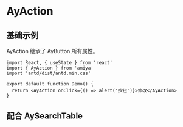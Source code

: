 # AyAction

## 基础示例

AyAction 继承了 AyButton 所有属性。

```tsx
import React, { useState } from 'react'
import { AyAction } from 'amiya'
import 'antd/dist/antd.min.css'

export default function Demo() {
  return <AyAction onClick={() => alert('按钮')}>修改</AyAction>
}
```

## 配合 AySearchTable

<code src="./Table/Demo.tsx" />
